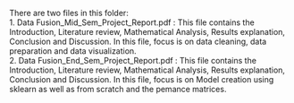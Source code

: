 There are two files in this folder:
</br> 1. Data Fusion_Mid_Sem_Project_Report.pdf : This file contains the Introduction, Literature review, Mathematical Analysis, Results explanation, Conclusion and Discussion. In this file, focus is on data cleaning, data preparation and data visualization.
</br> 2. Data Fusion_End_Sem_Project_Report.pdf : This file contains the Introduction, Literature review, Mathematical Analysis, Results explanation, Conclusion and Discussion. In this file, focus is on Model creation using sklearn as well as from scratch and the pemance matrices.

